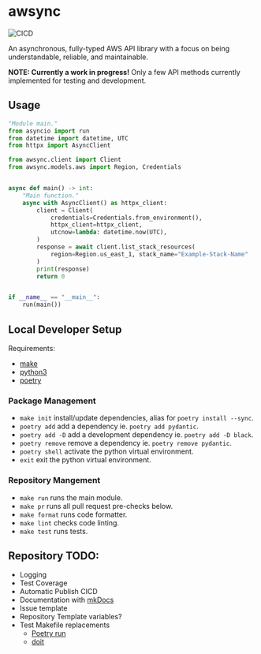 # awsync

![CICD](https://github.com/JKCT/awsync/actions/workflows/cicd.yaml/badge.svg)

An asynchronous, fully-typed AWS API library with a focus on being understandable, reliable, and maintainable.

**NOTE: Currently a work in progress!**
Only a few API methods currently implemented for testing and development.

## Usage

```python
"Module main."
from asyncio import run
from datetime import datetime, UTC
from httpx import AsyncClient

from awsync.client import Client
from awsync.models.aws import Region, Credentials


async def main() -> int:
    "Main function."
    async with AsyncClient() as httpx_client:
        client = Client(
            credentials=Credentials.from_environment(),
            httpx_client=httpx_client,
            utcnow=lambda: datetime.now(UTC),
        )
        response = await client.list_stack_resources(
            region=Region.us_east_1, stack_name="Example-Stack-Name"
        )
        print(response)
        return 0


if __name__ == "__main__":
    run(main())
```

## Local Developer Setup

Requirements:

- [make](https://www.gnu.org/software/make/)
- [python3](https://www.python.org/)
- [poetry](https://python-poetry.org/)

### Package Management

- `make init` install/update dependencies, alias for `poetry install --sync`.
- `poetry add` add a dependency ie. `poetry add pydantic`.
- `poetry add -D` add a development dependency ie. `poetry add -D black`.
- `poetry remove` remove a dependency ie. `poetry remove pydantic`.
- `poetry shell` activate the python virtual environment.
- `exit` exit the python virtual environment.

### Repository Mangement

- `make run` runs the main module.
- `make pr` runs all pull request pre-checks below.
- `make format` runs code formatter.
- `make lint` checks code linting.
- `make test` runs tests.

## Repository TODO:

- Logging
- Test Coverage
- Automatic Publish CICD
- Documentation with [mkDocs](https://squidfunk.github.io/mkdocs-material/)
- Issue template
- Repository Template variables?
- Test Makefile replacements
  - [Poetry run](https://python-poetry.org/docs/cli/#run)
  - [doit](https://pydoit.org/)
